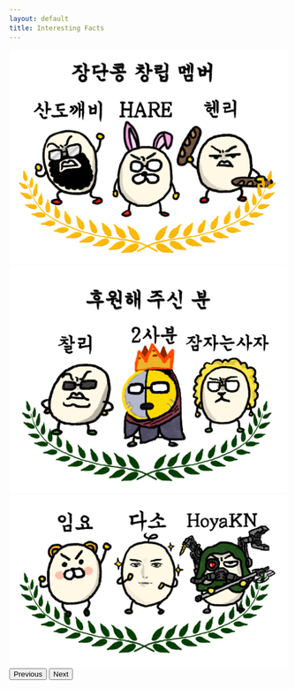 ```yaml
---
layout: default
title: Interesting Facts
---
```

<div id="carouselExampleAutoplaying" class="carousel slide" data-bs-ride="carousel">
  <div class="carousel-inner">
    <div class="carousel-item active">
      <img src="/assets/img/founders.jpg" class="d-block w-100" alt="Founders">
    </div>
    <div class="carousel-item">
      <img src="/assets/img/donator1.jpg" class="d-block w-100" alt="Donator 1">
    </div>
    <div class="carousel-item">
      <img src="/assets/img/donator2.jpeg" class="d-block w-100" alt="Donator 2">
    </div>
  </div>
  <button class="carousel-control-prev" type="button" data-bs-target="#carouselExampleAutoplaying" data-bs-slide="prev">
    <span class="carousel-control-prev-icon" aria-hidden="true"></span>
    <span class="visually-hidden">Previous</span>
  </button>
  <button class="carousel-control-next" type="button" data-bs-target="#carouselExampleAutoplaying" data-bs-slide="next">
    <span class="carousel-control-next-icon" aria-hidden="true"></span>
    <span class="visually-hidden">Next</span>
  </button>
</div>